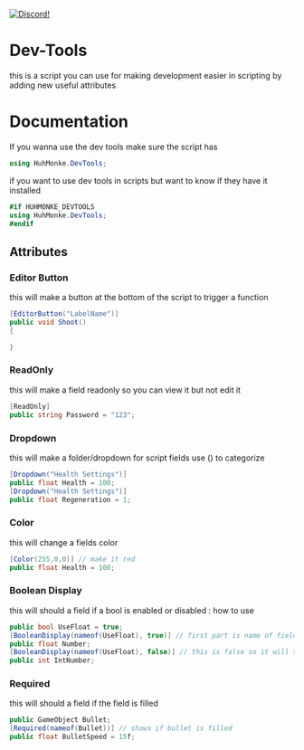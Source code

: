<a href="https://discord.gg/8tuuGjuEE9"><img src="https://img.shields.io/badge/discord-brightgreen.svg?style=for-the-badge&logo=discord&colorA=23272a&colorB=7289da" alt="Discord!"></a>

# Dev-Tools
this is a script you can use for making development easier in scripting by adding new useful attributes


# Documentation

If you wanna use the dev tools make sure the script has
```csharp
using HuhMonke.DevTools;
```

if you want to use dev tools in scripts but want to know if they have it installed
```csharp
#if HUHMONKE_DEVTOOLS
using HuhMonke.DevTools;
#endif
```

## Attributes

### Editor Button
this will make a button at the bottom of the script to trigger a function
```csharp
[EditorButton("LabelName")]
public void Shoot()
{

}
```

### ReadOnly
this will make a field readonly so you can view it but not edit it
```csharp
[ReadOnly]
public string Password = "123";
```

### Dropdown
this will make a folder/dropdown for script fields use () to categorize
```csharp
[Dropdown("Health Settings")]
public float Health = 100;
[Dropdown("Health Settings")]
public float Regeneration = 1;
```

### Color
this will change a fields color
```csharp
[Color(255,0,0)] // make it red
public float Health = 100;
```

### Boolean Display
this will should a field if a bool is enabled or disabled :  how to use
```csharp
public bool UseFloat = true;
[BooleanDisplay(nameof(UseFloat), true)] // first part is name of field second part is if it should show if true or if it should show as false : this uses true so it will show if true
public float Number;
[BooleanDisplay(nameof(UseFloat), false)] // this is false so it will show if usefloat is false
public int IntNumber;
```

### Required
this will should a field if the field is filled
```csharp
public GameObject Bullet;
[Required(nameof(Bullet))] // shows if bullet is filled
public float BulletSpeed = 15f;
```
